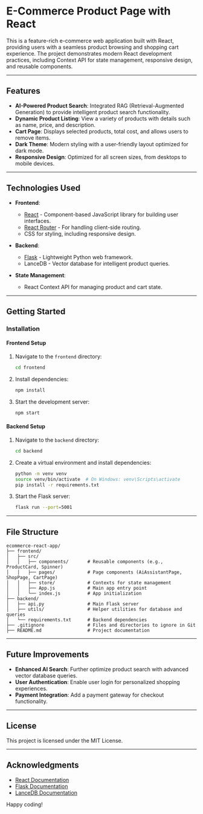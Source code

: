 
# E-Commerce Product Page with React

This is a feature-rich e-commerce web application built with React, providing users with a seamless product browsing and shopping cart experience. The project demonstrates modern React development practices, including Context API for state management, responsive design, and reusable components.

---

## Features

- **AI-Powered Product Search**: Integrated RAG (Retrieval-Augmented Generation) to provide intelligent product search functionality.
- **Dynamic Product Listing**: View a variety of products with details such as name, price, and description.
- **Cart Page**: Displays selected products, total cost, and allows users to remove items.
- **Dark Theme**: Modern styling with a user-friendly layout optimized for dark mode.
- **Responsive Design**: Optimized for all screen sizes, from desktops to mobile devices.

---

## Technologies Used

- **Frontend**:
  - [React](https://reactjs.org/) - Component-based JavaScript library for building user interfaces.
  - [React Router](https://reactrouter.com/) - For handling client-side routing.
  - CSS for styling, including responsive design.

- **Backend**:
  - [Flask](https://flask.palletsprojects.com/) - Lightweight Python web framework.
  - LanceDB - Vector database for intelligent product queries.

- **State Management**:
  - React Context API for managing product and cart state.

---

## Getting Started

### Installation

#### Frontend Setup
1. Navigate to the `frontend` directory:
   ```bash
   cd frontend
   ```
2. Install dependencies:
   ```bash
   npm install
   ```
3. Start the development server:
   ```bash
   npm start
   ```

#### Backend Setup
1. Navigate to the `backend` directory:
   ```bash
   cd backend
   ```
2. Create a virtual environment and install dependencies:
   ```bash
   python -m venv venv
   source venv/bin/activate  # On Windows: venv\Scripts\activate
   pip install -r requirements.txt
   ```
3. Start the Flask server:
   ```bash
   flask run --port=5001
   ```

---

## File Structure

```
ecommerce-react-app/
├── frontend/
│   ├── src/
│   │   ├── components/       # Reusable components (e.g., ProductCard, Spinner)
│   │   ├── pages/            # Page components (AiAssistantPage, ShopPage, CartPage)
│   │   ├── store/            # Contexts for state management
│   │   ├── App.js            # Main app entry point
│   │   └── index.js          # App initialization
├── backend/
│   ├── api.py                # Main Flask server
│   ├── utils/                # Helper utilities for database and queries
│   └── requirements.txt      # Backend dependencies
├── .gitignore                # Files and directories to ignore in Git
├── README.md                 # Project documentation
```

---

## Future Improvements

- **Enhanced AI Search**: Further optimize product search with advanced vector database queries.
- **User Authentication**: Enable user login for personalized shopping experiences.
- **Payment Integration**: Add a payment gateway for checkout functionality.

---

## License

This project is licensed under the MIT License.

---

## Acknowledgments

- [React Documentation](https://reactjs.org/docs/getting-started.html)
- [Flask Documentation](https://flask.palletsprojects.com/)
- [LanceDB Documentation](https://lancedb.github.io/)

Happy coding!
